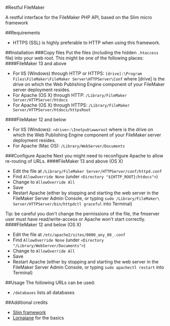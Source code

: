 #Restful FileMaker

A restful interface for the FileMaker PHP API, based on the Slim micro framework

##Requirements
* HTTPS (SSL) is highly preferable to HTTP when using this framework.

##Installation
###Copy files
Put the files (including the hidden `.htaccess` file) into your web root.
This might be one of the following places:
####FileMaker 13 and above
* For IIS (Windows) through HTTP or HTTPS: 
`[drive]:\Program Files\FileMaker\FileMaker Server\HTTPServer\Conf` where [drive] is the drive on which the Web Publishing Engine component of your FileMaker server deployment resides. 
* For Apache (OS X) through HTTP: `/Library/FileMaker Server/HTTPServer/htdocs`
* For Apache (OS X) through HTTPS: `/Library/FileMaker Server/HTTPServer/htdocs/httpsRoot`

####FileMaker 12 and below
* For IIS (Windows): `<drive>:\Inetpub\wwwroot` where <drive> is the drive on which the Web Publishing Engine component of your FileMaker server deployment resides. 
* For Apache (Mac OS): `/Library/WebServer/Documents`

###Configure Apache
Next you might need to reconfigure Apache to allow re-routing of URLs.
####FileMaker 13 and above (OS X)
* Edit the file at `/Library/FileMaker Server/HTTPServer/conf/httpd.conf`
* Find `AllowOverride None` (under `<Directory "${HTTP_ROOT}/htdocs">`)
* Change to `AllowOverride All`
* Save
* Restart Apache (either by stopping and starting the web server in the FileMaker Server Admin Console, or typing `sudo /Library/FileMaker\ Server/HTTPServer/bin/httpdctl graceful` into Terminal)

Tip: be careful you don't change the permissions of the file, the fmserver user must have read/write-access or Apache won't start correctly.
####FileMaker 12 and below (OS X)
* Edit the file at `/etc/apache2/sites/0000_any_80_.conf`
* Find `AllowOverride None` (under  `<Directory "/Library/WebServer/Documents">`)
* Change to `AllowOverride All`
* Save
* Restart Apache (either by stopping and starting the web server in the FileMaker Server Admin Console, or typing `sudo apachectl restart` into Terminal)

##Usage
The following URLs can be used:
* `/databases` lists all databases

##Additional credits

* [Slim framework](https://github.com/codeguy/Slim/)
* [Lornajane](http://www.lornajane.net/) for the basics